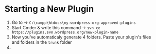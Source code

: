 # Starting a New Plugin

1. Go to → `C:\xampp\htdocs\my-wordpress-org-approved-plugins`
2. Start Cmder & write this command → `svn co https://plugins.svn.wordpress.org/new-plugin-name`
3. Now you've automaticaly generate 4 folders. Paste your plugin's files and folders in the `trunk` folder
4. 
